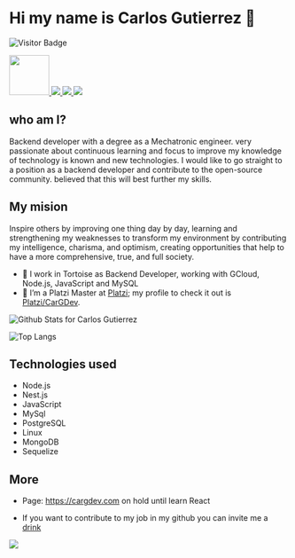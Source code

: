 <h1>Hi my name is Carlos Gutierrez 👋</h1>

![Visitor Badge](https://visitor-badge.laobi.icu/badge?page_id=cargdev.cargdev)

<a href="https://platzi.com/p/CarGDev/">
    <img width="72" src="https://upload.wikimedia.org/wikipedia/commons/3/32/Platzi.jpg" />
</a>
<a href="https://twitter.com/CarGDev">
    <img src="https://img.shields.io/badge/Twitter-1DA1F2?style=for-the-badge&logo=twitter&logoColor=white" />
</a>
<a href="https://www.facebook.com/Cargdevv/">
    <img src="https://img.shields.io/badge/Facebook-1877F2?style=for-the-badge&logo=facebook&logoColor=white" />
</a>
<a href="https://www.linkedin.com/in/cargdev/">
    <img src="https://img.shields.io/badge/LinkedIn-0077B5?style=for-the-badge&logo=linkedin&logoColor=white" />
</a>

<h2> who am I?</h2>
<p>
Backend developer with a degree as a Mechatronic engineer. very passionate about continuous learning and focus to improve my knowledge of technology is known and new technologies. I would like to go straight to a position as a backend developer and contribute to the open-source community. believed that this will best further my skills. 
</p>

<h2> My mision</h2>

<p>
Inspire others by improving one thing day by day, learning and strengthening my weaknesses to transform my environment by contributing my intelligence, charisma, and optimism, creating opportunities that help to have a more comprehensive, true, and full society.
</p>


- 🔭 I work in Tortoise as Backend Developer, working with GCloud, Node.js, JavaScript and MySQL
- 🌱 I’m a Platzi Master at [Platzi](https://platzi.com/); my profile to check it out is [Platzi/CarGDev](https://platzi.com/@CarGDev/).

![Github Stats for Carlos Gutierrez](https://github-readme-stats.vercel.app/api?username=CarGDev&count_private=true&show_icons=true&hide_border=true&title_color=B6e443&icon_color=46c7e7&bg_color=0B0B2A&text_color=C2C1CE)

![Top Langs](https://github-readme-stats.vercel.app/api/top-langs/?username=CarGDev&layout=compact)

<h2>Technologies used</h2>

- Node.js
- Nest.js
- JavaScript
- MySql
- PostgreSQL
- Linux
- MongoDB
- Sequelize

<h2>More</h2>

* Page: https://cargdev.com on hold until learn React

* If you want to contribute to my job in my github you can invite me a [drink](https://paypal.me/carlosgutierrezAgs?locale.x=es_XC) 

<a href="https://paypal.me/carlosgutierrezAgs?locale.x=es_XC">
    <img src="https://memegenerator.net/img/instances/34434167.jpg" />
</a>

<!--
**CarGDev/CarGDev** is a ✨ _special_ ✨ repository because its `README.md` (this file) appears on your GitHub profile.

Here are some ideas to get you started:

- 🔭 I’m currently working on ...
- 🌱 I’m currently learning ...
- 👯 I’m looking to collaborate on ...
- 🤔 I’m looking for help with ...
- 💬 Ask me about ...
- 📫 How to reach me: ...
- 😄 Pronouns: ...
- ⚡ Fun fact: ...
-->



